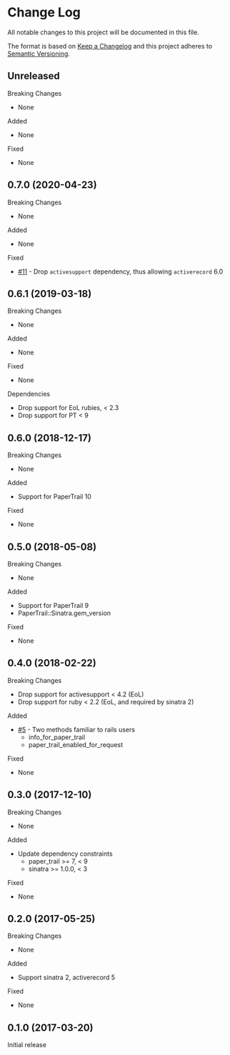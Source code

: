 # Change Log

All notable changes to this project will be documented in this file.

The format is based on [Keep a Changelog](http://keepachangelog.com/en/1.0.0/)
and this project adheres to [Semantic Versioning](http://semver.org/spec/v2.0.0.html).

## Unreleased

Breaking Changes

- None

Added

- None

Fixed

- None

## 0.7.0 (2020-04-23)

Breaking Changes

- None

Added

- None

Fixed

- [#11](https://github.com/paper-trail-gem/paper_trail-sinatra/pull/11) - Drop
  `activesupport` dependency, thus allowing `activerecord` 6.0

## 0.6.1 (2019-03-18)

Breaking Changes

- None

Added

- None

Fixed

- None

Dependencies

- Drop support for EoL rubies, < 2.3
- Drop support for PT < 9

## 0.6.0 (2018-12-17)

Breaking Changes

- None

Added

- Support for PaperTrail 10

Fixed

- None

## 0.5.0 (2018-05-08)

Breaking Changes

- None

Added

- Support for PaperTrail 9
- PaperTrail::Sinatra.gem_version

Fixed

- None

## 0.4.0 (2018-02-22)

Breaking Changes

- Drop support for activesupport < 4.2 (EoL)
- Drop support for ruby < 2.2 (EoL, and required by sinatra 2)

Added

- [#5](https://github.com/jaredbeck/paper_trail-sinatra/pull/5) -
  Two methods familiar to rails users
  - info_for_paper_trail
  - paper_trail_enabled_for_request

Fixed

- None

## 0.3.0 (2017-12-10)

Breaking Changes

- None

Added

- Update dependency constraints
  - paper_trail >= 7, < 9
  - sinatra >= 1.0.0, < 3

Fixed

- None

## 0.2.0 (2017-05-25)

Breaking Changes

- None

Added

- Support sinatra 2, activerecord 5

Fixed

- None

## 0.1.0 (2017-03-20)

Initial release
